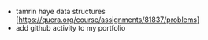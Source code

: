 - tamrin haye data structures [https://quera.org/course/assignments/81837/problems]
- add github activity to my portfolio
